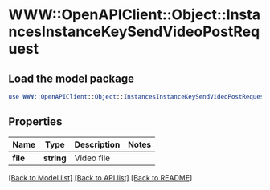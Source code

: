 # WWW::OpenAPIClient::Object::InstancesInstanceKeySendVideoPostRequest

## Load the model package
```perl
use WWW::OpenAPIClient::Object::InstancesInstanceKeySendVideoPostRequest;
```

## Properties
Name | Type | Description | Notes
------------ | ------------- | ------------- | -------------
**file** | **string** | Video file | 

[[Back to Model list]](../README.md#documentation-for-models) [[Back to API list]](../README.md#documentation-for-api-endpoints) [[Back to README]](../README.md)


